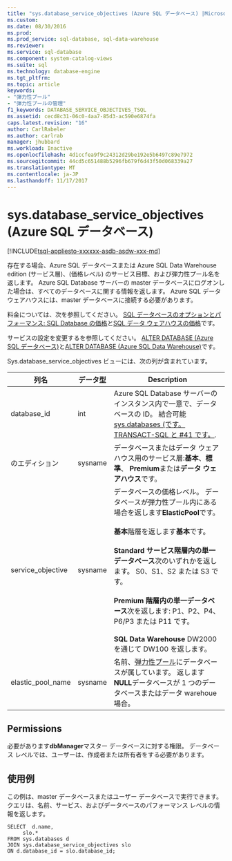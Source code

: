 ```yaml
---
title: "sys.database_service_objectives (Azure SQL データベース) |Microsoft ドキュメント"
ms.custom: 
ms.date: 08/30/2016
ms.prod: 
ms.prod_service: sql-database, sql-data-warehouse
ms.reviewer: 
ms.service: sql-database
ms.component: system-catalog-views
ms.suite: sql
ms.technology: database-engine
ms.tgt_pltfrm: 
ms.topic: article
keywords:
- "弾力性プール"
- "弾力性プールの管理"
f1_keywords: DATABASE_SERVICE_OBJECTIVES_TSQL
ms.assetid: cecd8c31-06c0-4aa7-85d3-ac590e6874fa
caps.latest.revision: "16"
author: CarlRabeler
ms.author: carlrab
manager: jhubbard
ms.workload: Inactive
ms.openlocfilehash: 4d1ccfea9f9c24312d29be192e5b6497c89e7972
ms.sourcegitcommit: 44cd5c651488b5296fb679f6d43f50d068339a27
ms.translationtype: MT
ms.contentlocale: ja-JP
ms.lasthandoff: 11/17/2017
---
```

# <a name="sysdatabaseserviceobjectives-azure-sql-database"></a>sys.database_service_objectives (Azure SQL データベース)
[!INCLUDE[tsql-appliesto-xxxxxx-asdb-asdw-xxx-md](../../includes/tsql-appliesto-xxxxxx-asdb-asdw-xxx-md.md)]

存在する場合、Azure SQL データベースまたは Azure SQL Data Warehouse edition (サービス層)、(価格レベル) のサービス目標、および弾力性プール名を返します。 Azure SQL Database サーバーの master データベースにログオンした場合は、すべてのデータベースに関する情報を返します。 Azure SQL データ ウェアハウスには、master データベースに接続する必要があります。  
  
  
 料金については、次を参照してください。 [SQL データベースのオプションとパフォーマンス: SQL Database の価格](https://azure.microsoft.com/en-us/pricing/details/sql-database/)と[SQL データ ウェアハウスの価格](https://azure.microsoft.com/pricing/details/sql-data-warehouse/)です。  
  
 サービスの設定を変更するを参照してください。 [ALTER DATABASE (Azure SQL データベース)](../../t-sql/statements/alter-database-azure-sql-database.md)と[ALTER DATABASE (Azure SQL Data Warehouse)](../../t-sql/statements/alter-database-azure-sql-data-warehouse.md)です。  
  
 Sys.database_service_objectives ビューには、次の列が含まれています。  
  
|列名|データ型|Description|  
|-----------------|---------------|-----------------|  
|database_id|int|Azure SQL Database サーバーのインスタンス内で一意で、データベースの ID。 結合可能[sys.databases &#40;です。TRANSACT-SQL と #41 です。](../../relational-databases/system-catalog-views/sys-databases-transact-sql.md).|  
|のエディション|sysname|データベースまたはデータ ウェアハウス用のサービス層:**基本**、**標準**、 **Premium**または**データ ウェアハウス**です。|  
|service_objective|sysname|データベースの価格レベル。 データベースが弾力性プール内にある場合を返します**ElasticPool**です。<br /><br /> **基本**階層を返します**基本**です。<br /><br /> **Standard サービス階層内の単一データベース**次のいずれかを返します。 S0、S1、S2 または S3 です。<br /><br /> **Premium 階層内の単一データベース**次を返します: P1、P2、P4、P6/P3 または P11 です。<br /><br /> **SQL Data Warehouse** DW2000 を通じて DW100 を返します。|  
|elastic_pool_name|sysname|名前、[弾力性プール](https://azure.microsoft.com/documentation/articles/sql-database-elastic-pool/)にデータベースが属しています。 返します**NULL**データベースが 1 つのデータベースまたはデータ warehoue 場合。|  
  
## <a name="permissions"></a>Permissions  
 必要があります**dbManager**マスター データベースに対する権限。  データベース レベルでは、ユーザーは、作成者または所有者をする必要があります。  
  
## <a name="examples"></a>使用例  
 この例は、master データベースまたはユーザー データベースで実行できます。 クエリは、名前、サービス、およびデータベースのパフォーマンス レベルの情報を返します。  
  
```tsql  
SELECT  d.name,   
     slo.*    
FROM sys.databases d   
JOIN sys.database_service_objectives slo    
ON d.database_id = slo.database_id;  
  
```  
  
  
